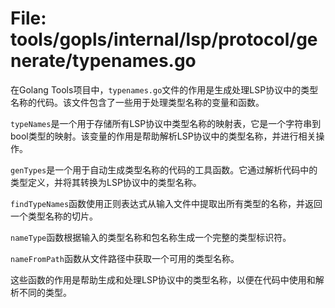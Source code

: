 # File: tools/gopls/internal/lsp/protocol/generate/typenames.go

在Golang Tools项目中，`typenames.go`文件的作用是生成处理LSP协议中的类型名称的代码。该文件包含了一些用于处理类型名称的变量和函数。

`typeNames`是一个用于存储所有LSP协议中类型名称的映射表，它是一个字符串到bool类型的映射。该变量的作用是帮助解析LSP协议中的类型名称，并进行相关操作。

`genTypes`是一个用于自动生成类型名称的代码的工具函数。它通过解析代码中的类型定义，并将其转换为LSP协议中的类型名称。

`findTypeNames`函数使用正则表达式从输入文件中提取出所有类型的名称，并返回一个类型名称的切片。

`nameType`函数根据输入的类型名称和包名称生成一个完整的类型标识符。

`nameFromPath`函数从文件路径中获取一个可用的类型名称。

这些函数的作用是帮助生成和处理LSP协议中的类型名称，以便在代码中使用和解析不同的类型。


